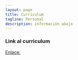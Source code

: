 ```yaml
---
layout: page
title: Curriculum
tagline: Personal
description: información abajo
---
```



### Link al curriculum

[Enlace:](https://drive.google.com/drive/folders/1rd4WLIE1AlXIltbFB67h94LGaOCLMgAt)



